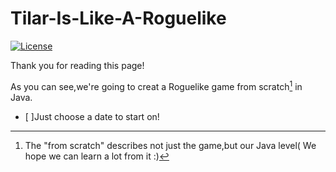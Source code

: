# Tilar-Is-Like-A-Roguelike

[![License](https://img.shields.io/github/license/Simuoss/Tilar-Is-Like-A-Roguelike.svg)](https://github.com/Simuoss/Tilar-Is-Like-A-Roguelike/blob/main/LICENSE)

Thank you for reading this page!  

As you can see,we're going to creat a Roguelike game from scratch[^.] in Java.
[^.]:The "from scratch" describes not just the game,but our Java level(
We hope we can learn a lot from it :)  

- [ ]Just choose a date to start on!
